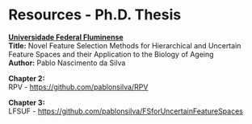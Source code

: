 # Resources - Ph.D. Thesis

<a href="www.ic.uff.br"><b>Universidade Federal Fluminense</b></a></br>
<b>Title:</b> Novel Feature Selection Methods for Hierarchical and Uncertain Feature Spaces and their Application to the Biology of Ageing </br>
<b>Author:</b> Pablo Nascimento da Silva

<b>Chapter 2:</b> </br>
RPV - https://github.com/pablonsilva/RPV

<b>Chapter 3:</b> </br>
LFSUF - https://github.com/pablonsilva/FSforUncertainFeatureSpaces
